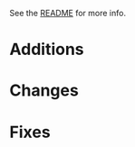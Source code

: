 See the [README](https://github.com/keanuplayz/CCExtraDialogue/blob/master/README.md) for more info.

# Additions

# Changes

# Fixes
